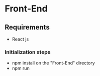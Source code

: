 # Front-End

## Requirements

 - React js

### Initialization steps

 - npm install on the "Front-End" directory
 - npm run
